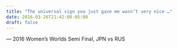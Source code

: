 ```yaml
---
title: "The universal sign you just gave me wasn’t very nice …"
date: 2016-03-26T21:42:00-05:00
draft: false
---
```

— 2016 Women’s Worlds Semi Final, JPN vs RUS